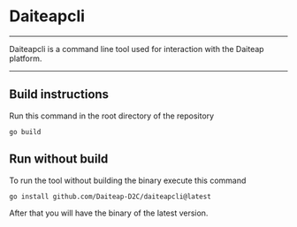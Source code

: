 # Daiteapcli

----

Daiteapcli is a command line tool used for interaction with the Daiteap platform.

----

## Build instructions

Run this command in the root directory of the repository

```
go build
```

## Run without build

To run the tool without building the binary execute this command

```
go install github.com/Daiteap-D2C/daiteapcli@latest
```

After that you will have the binary of the latest version.